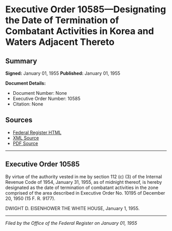 # Executive Order 10585—Designating the Date of Termination of Combatant Activities in Korea and Waters Adjacent Thereto

## Summary

**Signed:** January 01, 1955
**Published:** January 01, 1955

**Document Details:**
- Document Number: None
- Executive Order Number: 10585
- Citation: None

## Sources
- [Federal Register HTML](https://www.presidency.ucsb.edu/documents/executive-order-10585-designating-the-date-termination-combatant-activities-korea-and)
- [XML Source](None)
- [PDF Source](None)

---

## Executive Order 10585

By virtue of the authority vested in me by section 112 (c) (3) of the Internal Revenue Code of 1954, January 31, 1955, as of midnight thereof, is hereby designated as the date of termination of combatant activities in the zone comprised of the area described in Executive Order No. 10195 of December 20, 1950 (15 F. R. 9177).

DWIGHT D. EISENHOWER
THE WHITE HOUSE,
January 1, 1955.

---

*Filed by the Office of the Federal Register on January 01, 1955*
